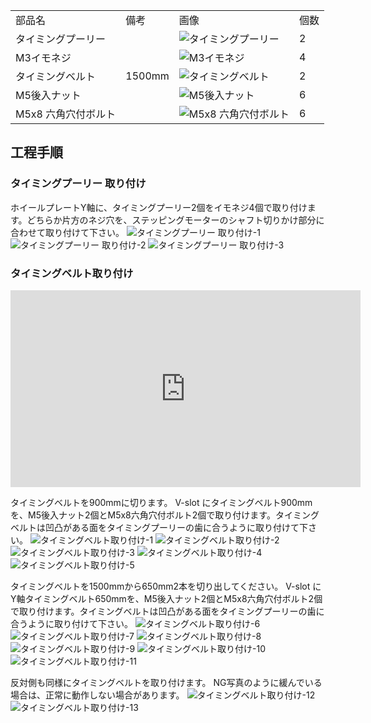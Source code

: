 <table class="packing-list">
    <tbody>
        <tr>
            <td>部品名</td>
            <td>備考</td>
            <td class="packing-img">画像</td>
            <td>個数</td>
        </tr>
        <tr>
            <td>タイミングプーリー</td>
            <td></td>
            <td><img src="./images/packing/044.jpg" alt="タイミングプーリー"></td>
            <td>2</td>
        </tr>
        <tr>
            <td>M3イモネジ</td>
            <td></td>
            <td><img src="./images/packing/134.jpg" alt="M3イモネジ"></td>
            <td>4</td>
        </tr>
        <tr>
            <td>タイミングベルト</td>
            <td>1500mm</td>
            <td><img src="./images/packing/045.jpg" alt="タイミングベルト"></td>
            <td>2</td>
        </tr>
        <tr>
            <td>M5後入ナット</td>
            <td></td>
            <td><img src="./images/packing/091.jpg" alt="M5後入ナット"></td>
            <td>6</td>
        </tr>
        <tr>
            <td>M5x8 六角穴付ボルト</td>
            <td></td>
            <td><img src="./images/packing/031.jpg" alt="M5x8 六角穴付ボルト"></td>
            <td>6</td>
        </tr>
    </tbody>
</table>

## 工程手順

### タイミングプーリー 取り付け
ホイールプレートY軸に、タイミングプーリー2個をイモネジ4個で取り付けます。どちらか片方のネジ穴を、ステッピングモーターのシャフト切りかけ部分に合わせて取り付けて下さい。
<img src="./images/14/001.jpg" alt="タイミングプーリー 取り付け-1">
<img src="./images/14/002.jpg" alt="タイミングプーリー 取り付け-2">
<img src="./images/14/003.jpg" alt="タイミングプーリー 取り付け-3">

### タイミングベルト取り付け
<div class="iframe-content">
    <iframe width="560" height="315" src="https://www.youtube.com/embed/O227nCrA0uE" frameborder="0" allow="accelerometer; autoplay; encrypted-media; gyroscope; picture-in-picture" allowfullscreen></iframe>
</div>

タイミングベルトを900mmに切ります。
V-slot にタイミングベルト900mmを、M5後入ナット2個とM5x8六角穴付ボルト2個で取り付けます。タイミングベルトは凹凸がある面をタイミングプーリーの歯に合うように取り付けて下さい。
<img src="./images/14/004.jpg" alt="タイミングベルト取り付け-1">
<img src="./images/14/005.jpg" alt="タイミングベルト取り付け-2">
<img src="./images/14/006.jpg" alt="タイミングベルト取り付け-3">
<img src="./images/14/007.jpg" alt="タイミングベルト取り付け-4">
<img src="./images/14/008.jpg" alt="タイミングベルト取り付け-5">

タイミングベルトを1500mmから650mm2本を切り出してください。
V-slot にY軸タイミングベルト650mmを、M5後入ナット2個とM5x8六角穴付ボルト2個で取り付けます。タイミングベルトは凹凸がある面をタイミングプーリーの歯に合うように取り付けて下さい。
<img src="./images/14/009.jpg" alt="タイミングベルト取り付け-6">
<img src="./images/14/010.jpg" alt="タイミングベルト取り付け-7">
<img src="./images/14/011.jpg" alt="タイミングベルト取り付け-8">
<img src="./images/14/012.jpg" alt="タイミングベルト取り付け-9">
<img src="./images/14/013.jpg" alt="タイミングベルト取り付け-10">
<img src="./images/14/014.jpg" alt="タイミングベルト取り付け-11">

反対側も同様にタイミングベルトを取り付けます。
NG写真のように緩んでいる場合は、正常に動作しない場合があります。
<img src="./images/14/015.jpg" alt="タイミングベルト取り付け-12">
<img src="./images/14/016.jpg" alt="タイミングベルト取り付け-13">
